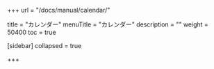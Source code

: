 +++
url = "/docs/manual/calendar/"

title = "カレンダー"
menuTitle = "カレンダー"
description = ""
weight = 50400
toc = true

[sidebar]
collapsed = true

+++
